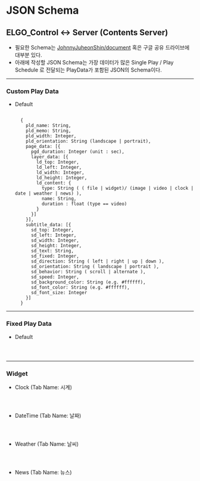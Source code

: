 # JSON Schema

## ELGO_Control <-> Server (Contents Server)
  * 필요한 Schema는 [JohnnyJuheonShin/document](https://github.com/JohnnyJuheonShin/document) 혹은 구글 공유 드라이브에 대부분 있다.
  * 아래에 작성할 JSON Schema는 가장 데이터가 많은 Single Play / Play Schedule 로 전달되는 PlayData가 포함된 JSON의 Schema이다.
  
---
  
### Custom Play Data
  + Default
    <pre><code>
      {
        pld_name: String,
        pld_memo: String,
        pld_width: Integer,
        pld_orientation: String (landscape | portrait),
        page_data: [{
          pgd_duration: Integer (unit : sec),
          layer_data: [{
            ld_top: Integer,
            ld_left: Integer,
            ld_width: Integer,
            ld_height: Integer,
            ld_content: {
              type: String ( ( file | widget)/ (image | video | clock | date | weather | news) ),
              name: String,
              duration : float (type == video)
            }
          }]
        }],
        subtitle_data: [{
          sd_top: Integer,
          sd_left: Integer,
          sd_width: Integer,
          sd_height: Integer,
          sd_text: String,
          sd_fixed: Integer,
          sd_direction: String ( left | right | up | down ),
          sd_orientation: String ( landscape | portrait ),
          sd_behavior: String ( scroll | alternate ),
          sd_speed: Integer,
          sd_background_color: String (e.g. #ffffff),
          sd_font_color: String (e.g. #ffffff),
          sd_font_size: Integer
        }]
      }
    </code></pre>


***

### Fixed Play Data
  + Default
    <pre><code>

    </code></pre>
    
---

### Widget
  + Clock (Tab Name: 시계)
    <pre><code>
    
    </code></pre>
    
  + DateTime (Tab Name: 날짜)
    <pre><code>
    
    </code></pre>
    
  + Weather (Tab Name: 날씨)
    <pre><code>
    
    </code></pre>
    
  + News (Tab Name: 뉴스)
